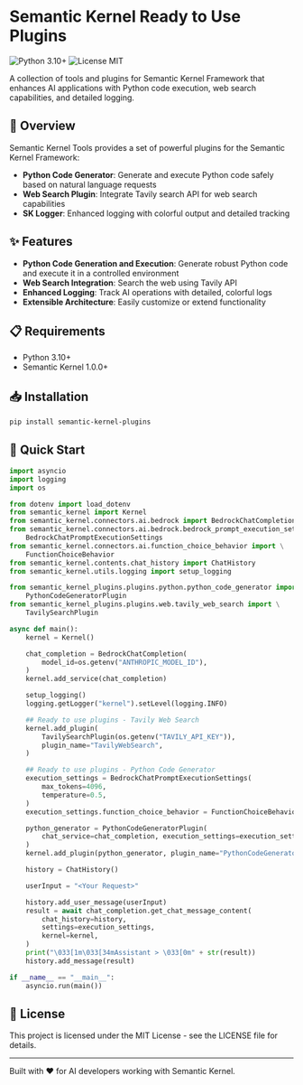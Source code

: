 # Semantic Kernel Ready to Use Plugins

![Python 3.10+](https://img.shields.io/badge/Python-3.10%2B-blue)
![License MIT](https://img.shields.io/badge/License-MIT-green)

A collection of tools and plugins for Semantic Kernel Framework that enhances AI applications with Python code execution, web search capabilities, and detailed logging.

## 🚀 Overview

Semantic Kernel Tools provides a set of powerful plugins for the Semantic Kernel Framework:

* **Python Code Generator**: Generate and execute Python code safely based on natural language requests
* **Web Search Plugin**: Integrate Tavily search API for web search capabilities
* **SK Logger**: Enhanced logging with colorful output and detailed tracking

## ✨ Features

* **Python Code Generation and Execution**: Generate robust Python code and execute it in a controlled environment
* **Web Search Integration**: Search the web using Tavily API
* **Enhanced Logging**: Track AI operations with detailed, colorful logs
* **Extensible Architecture**: Easily customize or extend functionality

## 📋 Requirements

* Python 3.10+
* Semantic Kernel 1.0.0+

## 📥 Installation

```bash
pip install semantic-kernel-plugins
```

## 🚀 Quick Start

```python
import asyncio
import logging
import os

from dotenv import load_dotenv
from semantic_kernel import Kernel
from semantic_kernel.connectors.ai.bedrock import BedrockChatCompletion
from semantic_kernel.connectors.ai.bedrock.bedrock_prompt_execution_settings import \
    BedrockChatPromptExecutionSettings
from semantic_kernel.connectors.ai.function_choice_behavior import \
    FunctionChoiceBehavior
from semantic_kernel.contents.chat_history import ChatHistory
from semantic_kernel.utils.logging import setup_logging

from semantic_kernel_plugins.plugins.python.python_code_generator import \
    PythonCodeGeneratorPlugin
from semantic_kernel_plugins.plugins.web.tavily_web_search import \
    TavilySearchPlugin

async def main():
    kernel = Kernel()

    chat_completion = BedrockChatCompletion(
        model_id=os.getenv("ANTHROPIC_MODEL_ID"),
    )
    kernel.add_service(chat_completion)

    setup_logging()
    logging.getLogger("kernel").setLevel(logging.INFO)

    ## Ready to use plugins - Tavily Web Search
    kernel.add_plugin(
        TavilySearchPlugin(os.getenv("TAVILY_API_KEY")),
        plugin_name="TavilyWebSearch",
    )

    ## Ready to use plugins - Python Code Generator
    execution_settings = BedrockChatPromptExecutionSettings(
        max_tokens=4096,
        temperature=0.5,
    )
    execution_settings.function_choice_behavior = FunctionChoiceBehavior.Auto()

    python_generator = PythonCodeGeneratorPlugin(
        chat_service=chat_completion, execution_settings=execution_settings
    )
    kernel.add_plugin(python_generator, plugin_name="PythonCodeGenerator")

    history = ChatHistory()

    userInput = "<Your Request>"

    history.add_user_message(userInput)
    result = await chat_completion.get_chat_message_content(
        chat_history=history,
        settings=execution_settings,
        kernel=kernel,
    )
    print("\033[1m\033[34mAssistant > \033[0m" + str(result))
    history.add_message(result)

if __name__ == "__main__":
    asyncio.run(main())
```

## 📄 License

This project is licensed under the MIT License - see the LICENSE file for details.

---

Built with ❤️ for AI developers working with Semantic Kernel.
